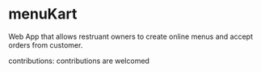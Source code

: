 # menuKart
Web App that allows restruant owners to create online menus and accept orders from customer.


contributions:
contributions are welcomed

